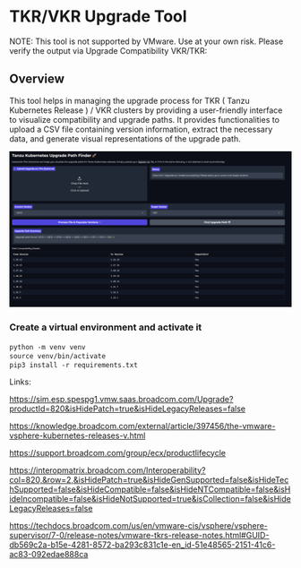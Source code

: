 # TKR/VKR Upgrade Tool 

NOTE: This tool is not supported by VMware. Use at your own risk. Please verify the output via Upgrade Compatibility VKR/TKR: 
## Overview

This tool helps in managing the upgrade process for TKR ( Tanzu Kubernetes Release ) / VKR clusters by providing a user-friendly interface to visualize compatibility and upgrade paths. It provides functionalities to upload a CSV file containing version information, extract the necessary data, and generate visual representations of the upgrade path.


![Upgrade Path](static/upgrade.png)


### Create a virtual environment and activate it
```
python -m venv venv
source venv/bin/activate
pip3 install -r requirements.txt
```


Links:

https://sim.esp.spespg1.vmw.saas.broadcom.com/Upgrade?productId=820&isHidePatch=true&isHideLegacyReleases=false

https://knowledge.broadcom.com/external/article/397456/the-vmware-vsphere-kubernetes-releases-v.html

https://support.broadcom.com/group/ecx/productlifecycle


https://interopmatrix.broadcom.com/Interoperability?col=820,&row=2,&isHidePatch=true&isHideGenSupported=false&isHideTechSupported=false&isHideCompatible=false&isHideNTCompatible=false&isHideIncompatible=false&isHideNotSupported=true&isCollection=false&isHideLegacyReleases=false


https://techdocs.broadcom.com/us/en/vmware-cis/vsphere/vsphere-supervisor/7-0/release-notes/vmware-tkrs-release-notes.html#GUID-db569c2a-b15e-4281-8572-ba293c831c1e-en_id-51e48565-2151-41c6-ac83-092edae888ca



